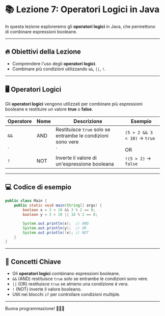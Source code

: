 # 📚 Lezione 7: Operatori Logici in Java

In questa lezione esploreremo gli **operatori logici** in Java, che permettono di combinare espressioni booleane.

---

## 🔥 Obiettivi della Lezione

- Comprendere l'uso degli **operatori logici**.
- Combinare più condizioni utilizzando `&&`, `||`, `!`.

---

## 🖥️ Operatori Logici

Gli **operatori logici** vengono utilizzati per combinare più espressioni booleane e restituire un valore **true** o **false**.

| Operatore | Nome       | Descrizione                                                 | Esempio                       |
|-----------|------------|-------------------------------------------------------------|-------------------------------|
| `&&`      | AND        | Restituisce `true` solo se entrambe le condizioni sono vere | `(5 > 2 && 3 < 10)` → `true`  |
| `||`      | OR         | Restituisce `true` se almeno una condizione è vera          | `(5 > 10 || 3 < 10)` → `true` |
| `!`       | NOT        | Inverte il valore di un'espressione booleana                | `!(5 > 2)` → `false`          |

---

## 💻 Codice di esempio

```java
public class Main {
    public static void main(String[] args) {
        boolean x = 3 < 10 && 3 % 2 == 0;
        boolean y = 3 > 10 || 16 % 2 == 0;

        System.out.println(x);  // AND
        System.out.println(y);  // OR
        System.out.println(!x); // NOT
    }
}
```

---

## 📌 Concetti Chiave

- Gli **operatori logici** combinano espressioni booleane.
- `&&` (AND) restituisce `true` solo se entrambe le condizioni sono vere.
- `||` (OR) restituisce `true` se almeno una condizione è vera.
- `!` (NOT) inverte il valore booleano.
- Utili nei blocchi `if` per controllare condizioni multiple.

---

Buona programmazione! 👨‍💻✨